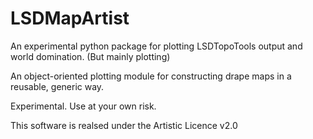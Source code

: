 # LSDMapArtist
An experimental python package for plotting LSDTopoTools output and world domination. (But mainly plotting)


An object-oriented plotting module for constructing
drape maps in a reusable, generic way.

Experimental. Use at your own risk.

This software is realsed under the Artistic Licence v2.0
